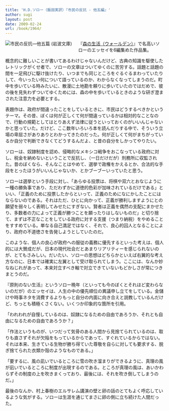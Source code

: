 ```yaml
---
title: 'H.D.ソロー（飯田実訳）『市民の反抗 - 他五編』'
author: sugi
layout: post
date: 2009-02-24
url: /book/1964/
---
```

<a href="http://www.amazon.co.jp/exec/obidos/ASIN/4003230736/chezsugi-22/ref=nosim/" name="amazletlink" target="_blank"><img src="http://i2.wp.com/ecx.images-amazon.com/images/I/51XN5D3FRBL._SL160_.jpg?w=660" alt="市民の反抗―他五篇 (岩波文庫)" class="alignleft" style="float: left; margin: 0 20px 20px 0;" data-recalc-dims="1" /></a>

『[森の生活（ウォールデン）][1]』で名高いソローのエッセイを6編集めた作品集。

概念的に難しいことが書いてあるわけじゃないんだけど、古典の知識を駆使したレトリックがくせ者で、ソローの文章はついてゆくのに苦労する。話題と話題の間を一足飛びに駆け抜けたり、いつまでも同じところをぐるぐるまわっていたりして、今いったい何について語っているのか、わからなくなってしまうのだ。町中を歩いている時みたいに、散漫に土地勘を頼りに歩いていたのではだめで、彼の後を見失わずついてゆくためには、森の中を歩いているときのような研ぎ澄まされた注意力を必要とする。

表題作は、政府が間違ったことをしているときに、市民はどうするべきかというテーマ。その昔、ぼくは何が正しくて何が間違っているかは相対的なことなので、行動の規範としてはとりあえず法律に従うといっておくのがいいんじゃないかと思っていた。だけど、ここ数年いろいろ本を読んだりする中で、そういう立場の卑屈さがありありとわかってきたのだった。何が正しくて何がまちがっているか自分で判断できなくてどうするんだよ、と昔の自分をしかってやりたい。

ソローは、奴隷制度を認め、侵略的なメキシコ戦争をおこなっている政府に対し、税金を納めないということで反抗し、（一日だけだが）刑務所に収監された。昔のぼくなら、そんなことはやめて、選挙で政権をかえるとか、合法的な手段をとったほうがいいんじゃないか、とかブーブーいっていたと思う。

ソローは選挙という手段に対し、「あらゆる投票は、将棋や双六とおなじように一種の勝負事であり、ただわずかに道徳的色彩が加味されているだけである」といい、「正義のために投票したからといって、正義のためになにかしたことにはならないのである。それはただ、ひとに向かって、正義が勝利しますようにとの願望を弱々しく表明してみせたにすぎない。賢者は正義を偶然の支配にまかせたり、多数者の力によって正義が勝つことを願ったりはしないものだ」と切り捨て、まずは不正なことをしている政府に対する支援（つまり納税）をやめることをすすめている。単なる自己満足ではなく、それで、良心的囚人となることにより、政府の不道徳さを告発しようとしていたのだ。

このような、個人の良心が政府への服従の義務に優先するといった考えは、個人的には大賛成だが、日本の現代社会だとあまりリアリティーを感じられないのが、とてもさみしい。だいたい、ソローの思想はどちらかといえば右翼的な考え方なのに、日本では確実に左翼として受け取られてしまう。ここには、なんか妙なねじれがあって、本来対立すべき軸で対立できていないもどかしさが常につきまとうのだ。

『原則のない生活』というソロー晩年（といっても今のぼくとそれほど変わらないのだが）のエッセイは、人生の中の優先順位の異議申し立てをしている。金儲けや時事ネタを消費するよりもっと自分の内面に向き合えと説教しているんだけど、ちっとも積極くさくない。いくつか印象的な箇所を引用。

「われわれが自慢しているのは、奴隷になるための自由であろうか、それとも自由になるための自由であろうか？」

「作法というものが、いつだって気骨のある人間から見捨てられているのは、取りも直さずそれが欠陥をもっているからであって、すぐれているからではない。それは本来、生きている生物が勝ち得ていた尊敬を自らに対しても要求する、脱ぎ捨てられた衣類か殻のようなものである。」

「要するに、風の凪いでいるところに雪の吹き溜まりができるように、真理の風が凪いでいるところに制度が出現するのである。ところが真理の風は、あいかわらずその制度の上を吹きまくっており、最後には、それを吹き倒してしまうのだ。」

最後のなんか、村上春樹のエルサレム講演の壁と卵の話のとてもよく呼応しているような気がする。ソローは生涯を通じてまさに卵の側に立ち続けた人間だった。


 [1]: /book/20031109.html